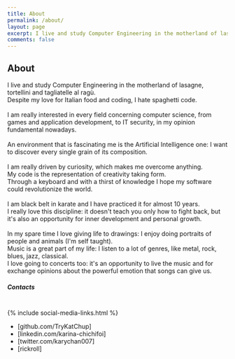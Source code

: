 ```yaml
---
title: About
permalink: /about/
layout: page
excerpt: I live and study Computer Engineering in the motherland of lasagne, tortellini and tagliatelle al ragù.
comments: false
---
```

<head>
  <link href="//netdna.bootstrapcdn.com/twitter-bootstrap/2.3.2/css/bootstrap-combined.no-icons.min.css" rel="stylesheet">
  <link href="//netdna.bootstrapcdn.com/font-awesome/3.2.1/css/font-awesome.css" rel="stylesheet">
</head>

## About

I live and study Computer Engineering in the motherland of lasagne, tortellini and tagliatelle al ragù.
<br>
Despite my love for Italian food and coding, I hate spaghetti code.
<br>
<br>
I am really interested in every field concerning computer science, from games and application development, to IT security, in my opinion fundamental nowadays. 
<br>
<br>
An environment that is fascinating me is the Artificial Intelligence one: I want to discover every single grain of its composition. 
<br>
<br>
I am really driven by curiosity, which makes me overcome anything.
<br>
My code is the representation of creativity taking form.
<br>
Through a keyboard and with a thirst of knowledge I hope my software could revolutionize the world.
<br>
<br>
I am black belt in karate and I have practiced it for almost 10 years.
<br>
I really love this discipline: it doesn't teach you only how to fight back, but it's also an opportunity for inner development and personal growth.
<br>
<br>
In my spare time I love giving life to drawings: I enjoy doing portraits of people and animals (I'm self taught).
<br>
Music is a great part of my life: I listen to a lot of genres, like metal, rock, blues, jazz, classical.
<br>
I love going to concerts too: it's an opportunity to live the music and for exchange opinions about the powerful emotion that songs can give us.


##### Contacts

<span style="font-size: 3em; color: Tomato;">
  <p><i class="icon-camera-retro icon-2x"></i></p>
</span>

{% include social-media-links.html %}

                                       
* [github.com/TryKatChup]
* [linkedin.com/karina-chichifoi]
* [twitter.com/karychan007]
* [rickroll]

